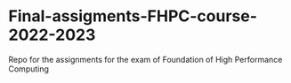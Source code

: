 # Final-assigments-FHPC-course-2022-2023
Repo for the assignments for the exam of Foundation of High Performance Computing
